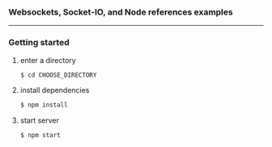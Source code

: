 ### Websockets, Socket-IO, and Node references examples

---

### Getting started

1. enter a directory

   ```sh
   $ cd CHOOSE_DIRECTORY
   ```

2. install dependencies

   ```sh
   $ npm install
   ```

3. start server

   ```sh
   $ npm start
   ```
